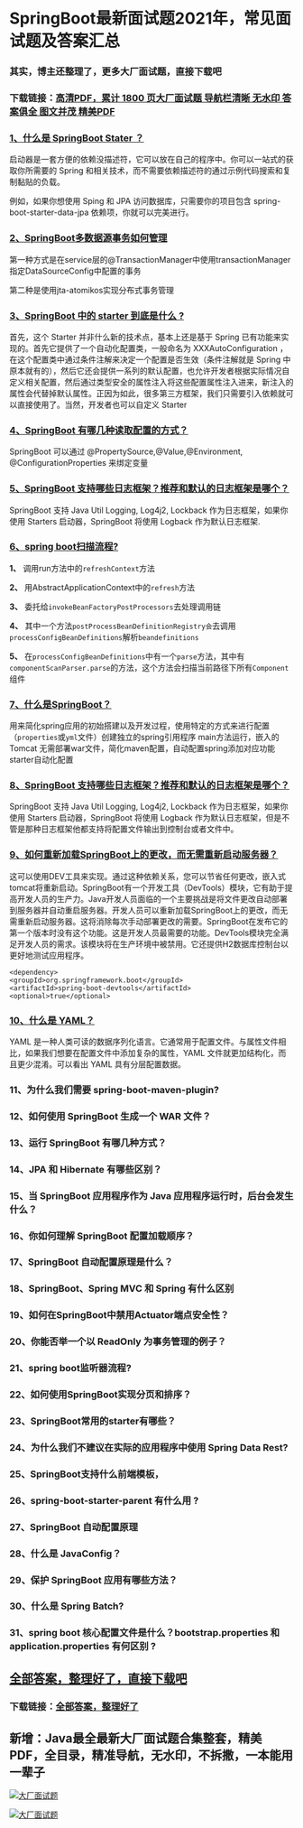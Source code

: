 # SpringBoot最新面试题2021年，常见面试题及答案汇总

### 其实，博主还整理了，更多大厂面试题，直接下载吧

### 下载链接：[高清PDF，累计 1800 页大厂面试题  导航栏清晰 无水印  答案俱全 图文并茂  精美PDF](https://github.com/liantengda/JavaEngineerBooks/blob/master/docs/index.md)



### [1、什么是 SpringBoot Stater ？](https://github.com/liantengda/JavaEngineerBooks/blob/master/docs/SpringBoot/SpringBoot最新面试题2021年，常见面试题及答案汇总.md#1什么是-springboot-stater-)  


启动器是一套方便的依赖没描述符，它可以放在自己的程序中。你可以一站式的获取你所需要的 Spring 和相关技术，而不需要依赖描述符的通过示例代码搜索和复制黏贴的负载。

例如，如果你想使用 Sping 和 JPA 访问数据库，只需要你的项目包含 spring-boot-starter-data-jpa 依赖项，你就可以完美进行。


### [2、SpringBoot多数据源事务如何管理](https://github.com/liantengda/JavaEngineerBooks/blob/master/docs/SpringBoot/SpringBoot最新面试题2021年，常见面试题及答案汇总.md#2springboot多数据源事务如何管理)  


第一种方式是在service层的@TransactionManager中使用transactionManager指定DataSourceConfig中配置的事务

第二种是使用jta-atomikos实现分布式事务管理


### [3、SpringBoot 中的 starter 到底是什么 ?](https://github.com/liantengda/JavaEngineerBooks/blob/master/docs/SpringBoot/SpringBoot最新面试题2021年，常见面试题及答案汇总.md#3springboot-中的-starter-到底是什么-)  


首先，这个 Starter 并非什么新的技术点，基本上还是基于 Spring 已有功能来实现的。首先它提供了一个自动化配置类，一般命名为 XXXAutoConfiguration ，在这个配置类中通过条件注解来决定一个配置是否生效（条件注解就是 Spring 中原本就有的），然后它还会提供一系列的默认配置，也允许开发者根据实际情况自定义相关配置，然后通过类型安全的属性注入将这些配置属性注入进来，新注入的属性会代替掉默认属性。正因为如此，很多第三方框架，我们只需要引入依赖就可以直接使用了。当然，开发者也可以自定义 Starter


### [4、SpringBoot 有哪几种读取配置的方式？](https://github.com/liantengda/JavaEngineerBooks/blob/master/docs/SpringBoot/SpringBoot最新面试题2021年，常见面试题及答案汇总.md#4springboot-有哪几种读取配置的方式)  


SpringBoot 可以通过 @PropertySource,@Value,@Environment, @ConfigurationProperties 来绑定变量


### [5、SpringBoot 支持哪些日志框架？推荐和默认的日志框架是哪个？](https://github.com/liantengda/JavaEngineerBooks/blob/master/docs/SpringBoot/SpringBoot最新面试题2021年，常见面试题及答案汇总.md#5springboot-支持哪些日志框架推荐和默认的日志框架是哪个)  


SpringBoot 支持 Java Util Logging, Log4j2, Lockback 作为日志框架，如果你使用 Starters 启动器，SpringBoot 将使用 Logback 作为默认日志框架.


### [6、spring boot扫描流程?](https://github.com/liantengda/JavaEngineerBooks/blob/master/docs/SpringBoot/SpringBoot最新面试题2021年，常见面试题及答案汇总.md#6spring-boot扫描流程)  


**1、** 调用run方法中的`refreshContext`方法

**2、** 用AbstractApplicationContext中的`refresh`方法

**3、** 委托给`invokeBeanFactoryPostProcessors`去处理调用链

**4、** 其中一个方法`postProcessBeanDefinitionRegistry会`去调用`processConfigBeanDefinitions`解析`beandefinitions`

**5、** 在`processConfigBeanDefinitions`中有一个`parse`方法，其中有`componentScanParser.parse`的方法，这个方法会扫描当前路径下所有`Component`组件


### [7、什么是SpringBoot？](https://github.com/liantengda/JavaEngineerBooks/blob/master/docs/SpringBoot/SpringBoot最新面试题2021年，常见面试题及答案汇总.md#7什么是springboot)  


用来简化spring应用的初始搭建以及开发过程，使用特定的方式来进行配置（`properties`或`yml`文件）创建独立的spring引用程序 main方法运行，嵌入的Tomcat 无需部署war文件，简化maven配置，自动配置spring添加对应功能starter自动化配置


### [8、SpringBoot 支持哪些日志框架？推荐和默认的日志框架是哪个？](https://github.com/liantengda/JavaEngineerBooks/blob/master/docs/SpringBoot/SpringBoot最新面试题2021年，常见面试题及答案汇总.md#8springboot-支持哪些日志框架推荐和默认的日志框架是哪个)  


SpringBoot 支持 Java Util Logging, Log4j2, Lockback 作为日志框架，如果你使用 Starters 启动器，SpringBoot 将使用 Logback 作为默认日志框架，但是不管是那种日志框架他都支持将配置文件输出到控制台或者文件中。


### [9、如何重新加载SpringBoot上的更改，而无需重新启动服务器？](https://github.com/liantengda/JavaEngineerBooks/blob/master/docs/SpringBoot/SpringBoot最新面试题2021年，常见面试题及答案汇总.md#9如何重新加载springboot上的更改而无需重新启动服务器)  


这可以使用DEV工具来实现。通过这种依赖关系，您可以节省任何更改，嵌入式tomcat将重新启动。SpringBoot有一个开发工具（DevTools）模块，它有助于提高开发人员的生产力。Java开发人员面临的一个主要挑战是将文件更改自动部署到服务器并自动重启服务器。开发人员可以重新加载SpringBoot上的更改，而无需重新启动服务器。这将消除每次手动部署更改的需要。SpringBoot在发布它的第一个版本时没有这个功能。这是开发人员最需要的功能。DevTools模块完全满足开发人员的需求。该模块将在生产环境中被禁用。它还提供H2数据库控制台以更好地测试应用程序。

```
<dependency>
<groupId>org.springframework.boot</groupId>
<artifactId>spring-boot-devtools</artifactId>
<optional>true</optional>
```


### [10、什么是 YAML？](https://github.com/liantengda/JavaEngineerBooks/blob/master/docs/SpringBoot/SpringBoot最新面试题2021年，常见面试题及答案汇总.md#10什么是-yaml)  


YAML 是一种人类可读的数据序列化语言。它通常用于配置文件。与属性文件相比，如果我们想要在配置文件中添加复杂的属性，YAML 文件就更加结构化，而且更少混淆。可以看出 YAML 具有分层配置数据。


### 11、为什么我们需要 spring-boot-maven-plugin?
### 12、如何使用 SpringBoot 生成一个 WAR 文件？
### 13、运行 SpringBoot 有哪几种方式？
### 14、JPA 和 Hibernate 有哪些区别？
### 15、当 SpringBoot 应用程序作为 Java 应用程序运行时，后台会发生什么？
### 16、你如何理解 SpringBoot 配置加载顺序？
### 17、SpringBoot 自动配置原理是什么？
### 18、SpringBoot、Spring MVC 和 Spring 有什么区别
### 19、如何在SpringBoot中禁用Actuator端点安全性？
### 20、你能否举一个以 ReadOnly 为事务管理的例子？
### 21、spring boot监听器流程?
### 22、如何使用SpringBoot实现分页和排序？
### 23、SpringBoot常用的starter有哪些？
### 24、为什么我们不建议在实际的应用程序中使用 Spring Data Rest?
### 25、SpringBoot支持什么前端模板，
### 26、spring-boot-starter-parent 有什么用 ?
### 27、SpringBoot 自动配置原理
### 28、什么是 JavaConfig？
### 29、保护 SpringBoot 应用有哪些方法？
### 30、什么是 Spring Batch?
### 31、spring boot 核心配置文件是什么？bootstrap.properties 和 application.properties 有何区别 ?




## [全部答案，整理好了，直接下载吧](https://github.com/liantengda/JavaEngineerBooks/blob/master/docs/daan.md)

### 下载链接：[全部答案，整理好了](https://github.com/liantengda/JavaEngineerBooks/blob/master/docs/daan.md)




## 新增：Java最全最新大厂面试题合集整套，精美PDF，全目录，精准导航，无水印，不拆撒，一本能用一辈子

[![大厂面试题](http://shasengbufa.com/1.jpg "叶子创业记")](http://shasengbufa.com/wechat.jpg "叶子创业记")

[![大厂面试题](http://shasengbufa.com/wechat.jpg "叶子创业记")](http://shasengbufa.com/wechat.jpg "叶子创业记")

